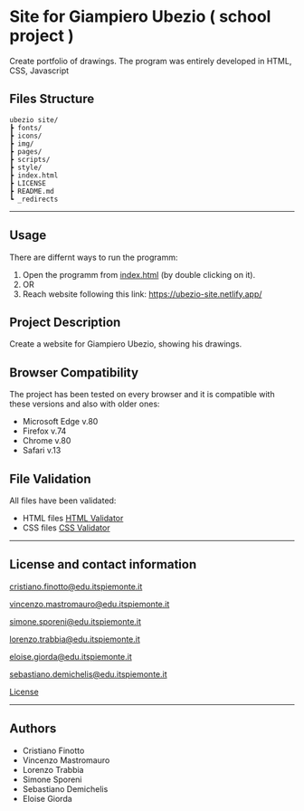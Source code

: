 # Site for Giampiero Ubezio ( school project )

Create portfolio of drawings.
The program was entirely developed in HTML, CSS, Javascript

## Files Structure

```
ubezio site/
┣ fonts/
┣ icons/
┣ img/
┣ pages/
┣ scripts/
┣ style/
┣ index.html
┣ LICENSE
┣ README.md
┗ _redirects
```

---

## Usage

There are differnt ways to run the programm:

1. Open the programm from [index.html](index.html) (by double clicking on it).
2. OR
3. Reach website following this link: https://ubezio-site.netlify.app/

## Project Description

Create a website for Giampiero Ubezio, showing his drawings.

## Browser Compatibility

The project has been tested on every browser and it is compatible with these versions and also with older ones:

- Microsoft Edge v.80
- Firefox v.74
- Chrome v.80
- Safari v.13

## File Validation

All files have been validated:

- HTML files [HTML Validator](https://validator.w3.org/)
- CSS files [CSS Validator](https://jigsaw.w3.org/css-validator/)

---

## License and contact information

[cristiano.finotto@edu.itspiemonte.it](cristiano.finotto@edu.itspiemonte.it)

[vincenzo.mastromauro@edu.itspiemonte.it](vincenzo.mastromauro@edu.itspiemonte.it)

[simone.sporeni@edu.itspiemonte.it](simone.sporeni@edu.itspiemonte.it)

[lorenzo.trabbia@edu.itspiemonte.it](lorenzo.trabbia@edu.itspiemonte.it)

[eloise.giorda@edu.itspiemonte.it](eloise.giorda@edu.itspiemonte.it)

[sebastiano.demichelis@edu.itspiemonte.it](sebastiano.demichelis@edu.itspiemonte.it)

[License](/LICENSE)

---

## Authors

- Cristiano Finotto
- Vincenzo Mastromauro
- Lorenzo Trabbia
- Simone Sporeni
- Sebastiano Demichelis
- Eloise Giorda
